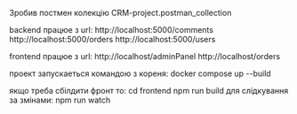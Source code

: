 Зробив постмен колекцію CRM-project.postman_collection

backend працюе з url:
http://localhost:5000/comments
http://localhost:5000/orders
http://localhost:5000/users

frontend працюе з url:
http://localhost/adminPanel
http://localhost/orders

проект запускаеться командою з кореня:
docker compose up --build

якщо треба сбілдити фронт то:
cd frontend
npm run build
для слідкування за змінами:
npm run watch








